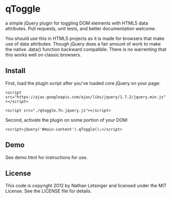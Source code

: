 # qToggle

a simple jQuery plugin for toggling DOM elements with HTML5 data attributes.
Pull requests, unit tests, and better documentation welcome.

You should use this in HTML5 projects as it is made for browsers that make use of data attributes. Though jQuery does a fair amount of work to make the native .data() function backward compatible. There is no warrenting that this works well on classic browsers.

## Install

First, load the plugin script after you've loaded core jQuery on your page:

`<script src="https://ajax.googleapis.com/ajax/libs/jquery/1.7.2/jquery.min.js"></script>`

`<script src="./qtoggle.fn.jquery.js"></script>`


Second, activate the plugin on some portion of your DOM:

`<script>jQuery('#main-content').qToggle();</script>`

## Demo
See demo.html for instructions for use.

## License

This code is copyright 2012 by Nathan Letsinger and licensed under the MIT License. See the LICENSE file for details.